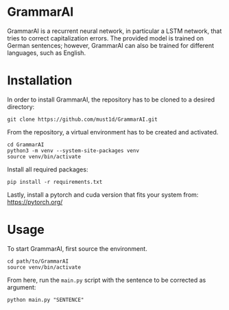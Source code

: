 # GrammarAI
GrammarAI is a recurrent neural network, in particular a LSTM network, that tries to correct capitalization errors. The provided model is trained on German sentences; however, GrammarAI can also be trained for different languages, such as English.

# Installation
In order to install GrammarAI, the repository has to be cloned to a desired directory:
```
git clone https://github.com/must1d/GrammarAI.git
```
From the repository, a virtual environment has to be created and activated.
```
cd GrammarAI
python3 -m venv --system-site-packages venv
source venv/bin/activate
```
Install all required packages:
```
pip install -r requirements.txt
```
Lastly, install a pytorch and cuda version that fits your system from:
https://pytorch.org/


# Usage
To start GrammarAI, first source the environment.
```
cd path/to/GrammarAI
source venv/bin/activate
```
From here, run the `main.py` script with the sentence to be corrected as argument:
```
python main.py "SENTENCE"
```
